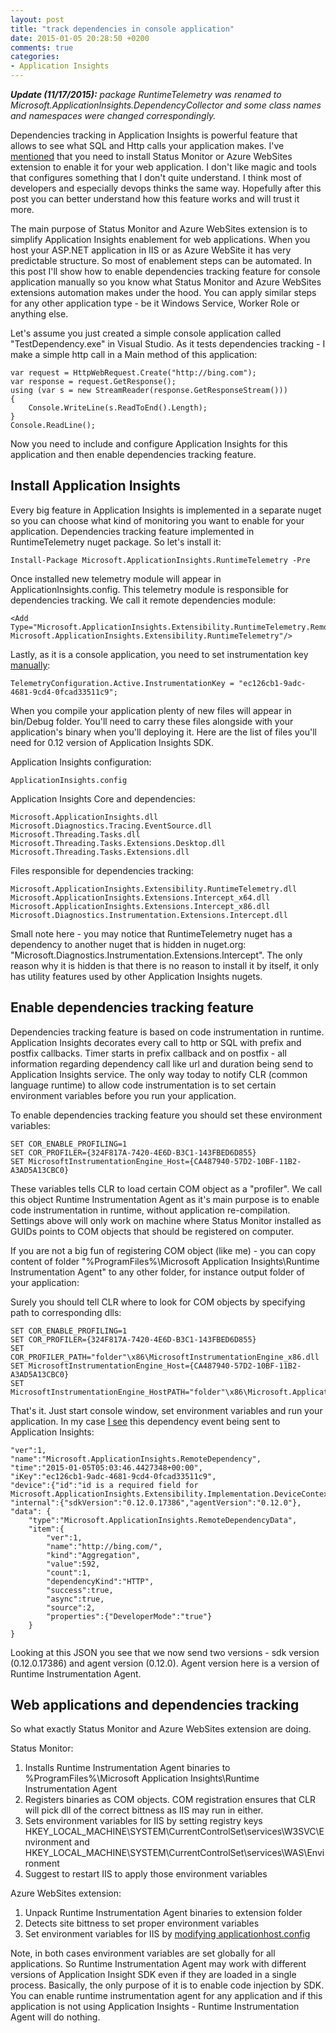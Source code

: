 ```yaml
---
layout: post
title: "track dependencies in console application"
date: 2015-01-05 20:28:50 +0200
comments: true
categories: 
- Application Insights
---
```


***Update (11/17/2015):*** *package RuntimeTelemetry was renamed to Microsoft.ApplicationInsights.DependencyCollector and some class names and namespaces were changed correspondingly.* 

Dependencies tracking in Application Insights is powerful feature that allows to see what SQL and Http calls your application makes. I've [mentioned](/blog/2014/12/28/application-insights-extension-for-azure-websites/) that you need to install Status Monitor or Azure WebSites extension to enable it for your web application. I don't like magic and tools that configures something that I don't quite understand. I think most of developers and especially devops thinks the same way. Hopefully after this post you can better understand how this feature works and will trust it more.   

The main purpose of Status Monitor and Azure WebSites extension is to simplify Application Insights enablement for web applications. When you host your ASP.NET application in IIS or as Azure WebSite it has very predictable structure. So most of enablement steps can be automated. In this post I'll show how to enable dependencies tracking feature for console application manually so you know what Status Monitor and Azure WebSites extensions automation makes under the hood. You can apply similar steps for any other application type - be it Windows Service, Worker Role or anything else.  


Let's assume you just created a simple console application called "TestDependency.exe" in Visual Studio. As it tests dependencies tracking - I make a simple http call in a Main method of this application:

``` 
var request = HttpWebRequest.Create("http://bing.com");
var response = request.GetResponse();
using (var s = new StreamReader(response.GetResponseStream()))
{
    Console.WriteLine(s.ReadToEnd().Length);
}
Console.ReadLine();
```

Now you need to include and configure Application Insights for this application and then enable dependencies tracking feature. 


Install Application Insights
----------------------------

Every big feature in Application Insights is implemented in a separate nuget so you can choose what kind of monitoring you want to enable for your application. Dependencies tracking feature implemented in RuntimeTelemetry nuget package. So let's install it:

```
Install-Package Microsoft.ApplicationInsights.RuntimeTelemetry -Pre
```

Once installed new telemetry module will appear in ApplicationInsights.config. This telemetry module is responsible for dependencies tracking. We call it remote dependencies module:

``` 
<Add Type="Microsoft.ApplicationInsights.Extensibility.RuntimeTelemetry.RemoteDependencyModule, Microsoft.ApplicationInsights.Extensibility.RuntimeTelemetry"/>
```

Lastly, as it is a console application, you need to set instrumentation key [manually](/blog/2014/11/17/programmatically-set-instrumenttion-key/): 

``` 
TelemetryConfiguration.Active.InstrumentationKey = "ec126cb1-9adc-4681-9cd4-0fcad33511c9";
```

When you compile your application plenty of new files will appear in bin/Debug folder. You'll need to carry these files alongside with your application's binary when you'll deploying it. Here are the list of files you'll need for 0.12 version of Application Insights SDK.

Application Insights configuration:

``` 
ApplicationInsights.config
```

Application Insights Core and dependencies:

```
Microsoft.ApplicationInsights.dll
Microsoft.Diagnostics.Tracing.EventSource.dll
Microsoft.Threading.Tasks.dll
Microsoft.Threading.Tasks.Extensions.Desktop.dll
Microsoft.Threading.Tasks.Extensions.dll
```

Files responsible for dependencies tracking:

```
Microsoft.ApplicationInsights.Extensibility.RuntimeTelemetry.dll
Microsoft.ApplicationInsights.Extensions.Intercept_x64.dll
Microsoft.ApplicationInsights.Extensions.Intercept_x86.dll
Microsoft.Diagnostics.Instrumentation.Extensions.Intercept.dll
```

Small note here - you may notice that RuntimeTelemetry nuget has a dependency to another nuget that is hidden in nuget.org: "Microsoft.Diagnostics.Instrumentation.Extensions.Intercept". The only reason why it is hidden is that there is no reason to install it by itself, it only has utility features used by other Application Insights nugets.


Enable dependencies tracking feature
------------------------------------

Dependencies tracking feature is based on code instrumentation in runtime. Application Insights decorates every call to http or SQL with prefix and postfix callbacks. Timer starts in prefix callback and on postfix - all information regarding dependency call like url and duration being send to Application Insights service. The only way today to notify CLR (common language runtime) to allow code instrumentation is to set certain environment variables before you run your application. 

To enable dependencies tracking feature you should set these environment variables:

```
SET COR_ENABLE_PROFILING=1
SET COR_PROFILER={324F817A-7420-4E6D-B3C1-143FBED6D855}
SET MicrosoftInstrumentationEngine_Host={CA487940-57D2-10BF-11B2-A3AD5A13CBC0}
```

These variables tells CLR to load certain COM object as a "profiler". We call this object Runtime Instrumentation Agent as it's main purpose is to enable code instrumentation in runtime, without application re-compilation. Settings above will only work on machine where Status Monitor installed as GUIDs points to COM objects that should be registered on computer. 

If you are not a big fun of registering COM object (like me) - you can copy content of folder "%ProgramFiles%\Microsoft Application Insights\Runtime Instrumentation Agent" to any other folder, for instance output folder of your application: 

Surely you should tell CLR where to look for COM objects by specifying path to corresponding dlls:

```
SET COR_ENABLE_PROFILING=1
SET COR_PROFILER={324F817A-7420-4E6D-B3C1-143FBED6D855}
SET COR_PROFILER_PATH="folder"\x86\MicrosoftInstrumentationEngine_x86.dll
SET MicrosoftInstrumentationEngine_Host={CA487940-57D2-10BF-11B2-A3AD5A13CBC0}
SET MicrosoftInstrumentationEngine_HostPATH="folder"\x86\Microsoft.ApplicationInsights.ExtensionsHost_x86.dll
```

That's it. Just start console window, set environment variables and run your application. In my case [I see](/blog/2014/12/19/proxy-application-insights-events/) this dependency event being sent to Application Insights:

``` 
"ver":1,
"name":"Microsoft.ApplicationInsights.RemoteDependency",
"time":"2015-01-05T05:03:46.4427348+00:00",
"iKey":"ec126cb1-9adc-4681-9cd4-0fcad33511c9",
"device":{"id":"id is a required field for Microsoft.ApplicationInsights.Extensibility.Implementation.DeviceContext"},
"internal":{"sdkVersion":"0.12.0.17386","agentVersion":"0.12.0"},
"data": {
	"type":"Microsoft.ApplicationInsights.RemoteDependencyData",
 	"item":{
 		"ver":1,
 		"name":"http://bing.com/",
 		"kind":"Aggregation",
 		"value":592,
 		"count":1,
 		"dependencyKind":"HTTP",
 		"success":true,
 		"async":true,
 		"source":2,
 		"properties":{"DeveloperMode":"true"}
 	}
}
```

Looking at this JSON you see that we now send two versions - sdk version (0.12.0.17386) and agent version (0.12.0). Agent version here is a version of Runtime Instrumentation Agent.

Web applications and dependencies tracking
------------------------------------------

So what exactly Status Monitor and Azure WebSites extension are doing. 

Status Monitor:

1. Installs Runtime Instrumentation Agent binaries to %ProgramFiles%\Microsoft Application Insights\Runtime Instrumentation Agent
2. Registers binaries as COM objects. COM registration ensures that CLR will pick dll of the correct bittness as IIS may run in either.
3. Sets environment variables for IIS by setting registry keys HKEY_LOCAL_MACHINE\SYSTEM\CurrentControlSet\services\W3SVC\Environment and HKEY_LOCAL_MACHINE\SYSTEM\CurrentControlSet\services\WAS\Environment
4. Suggest to restart IIS to apply those environment variables

Azure WebSites extension:

1. Unpack Runtime Instrumentation Agent binaries to extension folder
2. Detects site bittness to set proper environment variables 
3. Set environment variables for IIS by [modifying applicationhost.config](http://blogs.msdn.com/b/waws/archive/2014/06/17/transform-your-microsoft-azure-web-site.aspx)

Note, in both cases environment variables are set globally for all applications. So Runtime Instrumentation Agent may work with different versions of Application Insight SDK even if they are loaded in a single process. Basically, the only purpose of it is to enable code injection by SDK. You can enable runtime instrumentation agent for any application and if this application is not using Application Insights - Runtime Instrumentation Agent will do nothing.
